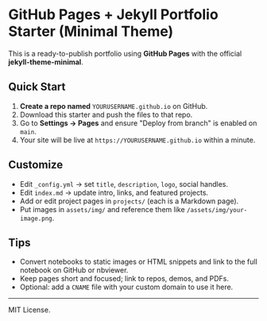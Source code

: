 # GitHub Pages + Jekyll Portfolio Starter (Minimal Theme)

This is a ready-to-publish portfolio using **GitHub Pages** with the official **jekyll-theme-minimal**.

## Quick Start

1. **Create a repo named** `YOURUSERNAME.github.io` on GitHub.
2. Download this starter and push the files to that repo.
3. Go to **Settings → Pages** and ensure "Deploy from branch" is enabled on `main`.
4. Your site will be live at `https://YOURUSERNAME.github.io` within a minute.

## Customize

- Edit `_config.yml` → set `title`, `description`, `logo`, social handles.
- Edit `index.md` → update intro, links, and featured projects.
- Add or edit project pages in `projects/` (each is a Markdown page).
- Put images in `assets/img/` and reference them like `/assets/img/your-image.png`.

## Tips

- Convert notebooks to static images or HTML snippets and link to the full notebook on GitHub or nbviewer.
- Keep pages short and focused; link to repos, demos, and PDFs.
- Optional: add a `CNAME` file with your custom domain to use it here.

---

MIT License.